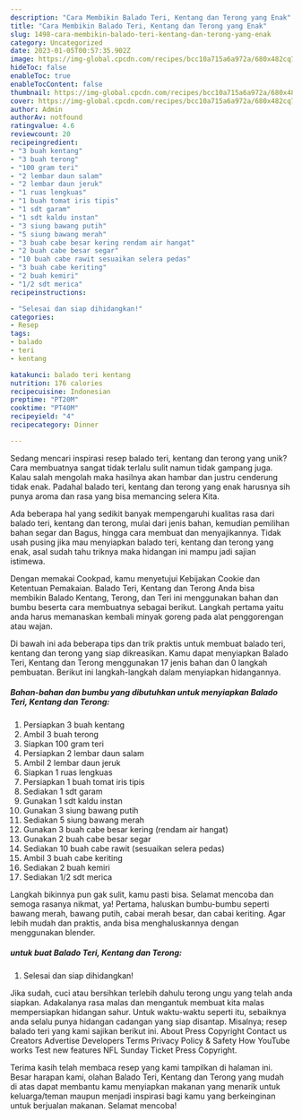 ```yaml
---
description: "Cara Membikin Balado Teri, Kentang dan Terong yang Enak"
title: "Cara Membikin Balado Teri, Kentang dan Terong yang Enak"
slug: 1498-cara-membikin-balado-teri-kentang-dan-terong-yang-enak
category: Uncategorized
date: 2023-01-05T00:57:35.902Z
image: https://img-global.cpcdn.com/recipes/bcc10a715a6a972a/680x482cq70/balado-teri-kentang-dan-terong-foto-resep-utama.jpg
hideToc: false
enableToc: true
enableTocContent: false
thumbnail: https://img-global.cpcdn.com/recipes/bcc10a715a6a972a/680x482cq70/balado-teri-kentang-dan-terong-foto-resep-utama.jpg
cover: https://img-global.cpcdn.com/recipes/bcc10a715a6a972a/680x482cq70/balado-teri-kentang-dan-terong-foto-resep-utama.jpg
author: Admin
authorAv: notfound
ratingvalue: 4.6
reviewcount: 20
recipeingredient:
- "3 buah kentang"
- "3 buah terong"
- "100 gram teri"
- "2 lembar daun salam"
- "2 lembar daun jeruk"
- "1 ruas lengkuas"
- "1 buah tomat iris tipis"
- "1 sdt garam"
- "1 sdt kaldu instan"
- "3 siung bawang putih"
- "5 siung bawang merah"
- "3 buah cabe besar kering rendam air hangat"
- "2 buah cabe besar segar"
- "10 buah cabe rawit sesuaikan selera pedas"
- "3 buah cabe keriting"
- "2 buah kemiri"
- "1/2 sdt merica"
recipeinstructions:

- "Selesai dan siap dihidangkan!"
categories:
- Resep
tags:
- balado
- teri
- kentang

katakunci: balado teri kentang 
nutrition: 176 calories
recipecuisine: Indonesian
preptime: "PT20M"
cooktime: "PT40M"
recipeyield: "4"
recipecategory: Dinner

---
```





Sedang mencari inspirasi resep balado teri, kentang dan terong yang unik? Cara membuatnya sangat tidak terlalu sulit namun tidak gampang juga. Kalau salah mengolah maka hasilnya akan hambar dan justru cenderung tidak enak. Padahal balado teri, kentang dan terong yang enak harusnya sih punya aroma dan rasa yang bisa memancing selera Kita.





Ada beberapa hal yang sedikit banyak mempengaruhi kualitas rasa dari balado teri, kentang dan terong, mulai dari jenis bahan, kemudian pemilihan bahan segar dan Bagus, hingga cara membuat dan menyajikannya. Tidak usah pusing jika mau menyiapkan balado teri, kentang dan terong yang enak,      asal sudah tahu triknya maka hidangan ini mampu jadi sajian istimewa.














Dengan memakai Cookpad, kamu menyetujui Kebijakan Cookie dan Ketentuan Pemakaian. Balado Teri, Kentang dan Terong Anda bisa membikin Balado Kentang, Terong, dan Teri ini menggunakan bahan dan bumbu beserta cara membuatnya sebagai berikut. Langkah pertama yaitu anda harus memanaskan kembali minyak goreng pada alat penggorengan atau wajan.






Di bawah ini ada beberapa tips dan trik praktis untuk membuat balado teri, kentang dan terong yang siap dikreasikan. Kamu dapat menyiapkan Balado Teri, Kentang dan Terong menggunakan 17 jenis bahan dan 0 langkah pembuatan. Berikut ini langkah-langkah dalam menyiapkan hidangannya.

<!--inarticleads1-->

##### Bahan-bahan dan bumbu yang dibutuhkan untuk menyiapkan Balado Teri, Kentang dan Terong:

1. Persiapkan 3 buah kentang
1. Ambil 3 buah terong
1. Siapkan 100 gram teri
1. Persiapkan 2 lembar daun salam
1. Ambil 2 lembar daun jeruk
1. Siapkan 1 ruas lengkuas
1. Persiapkan 1 buah tomat iris tipis
1. Sediakan 1 sdt garam
1. Gunakan 1 sdt kaldu instan
1. Gunakan 3 siung bawang putih
1. Sediakan 5 siung bawang merah
1. Gunakan 3 buah cabe besar kering (rendam air hangat)
1. Gunakan 2 buah cabe besar segar
1. Sediakan 10 buah cabe rawit (sesuaikan selera pedas)
1. Ambil 3 buah cabe keriting
1. Sediakan 2 buah kemiri
1. Sediakan 1/2 sdt merica


Langkah bikinnya pun gak sulit, kamu pasti bisa. Selamat mencoba dan semoga rasanya nikmat, ya! Pertama, haluskan bumbu-bumbu seperti bawang merah, bawang putih, cabai merah besar, dan cabai keriting. Agar lebih mudah dan praktis, anda bisa menghaluskannya dengan menggunakan blender. 

<!--inarticleads2-->

#####  untuk buat Balado Teri, Kentang dan Terong:


1. Selesai dan siap dihidangkan!

Jika sudah, cuci atau bersihkan terlebih dahulu terong ungu yang telah anda siapkan. Adakalanya rasa malas dan mengantuk membuat kita malas mempersiapkan hidangan sahur. Untuk waktu-waktu seperti itu, sebaiknya anda selalu punya hidangan cadangan yang siap disantap. Misalnya; resep balado teri yang kami sajikan berikut ini. About Press Copyright Contact us Creators Advertise Developers Terms Privacy Policy &amp; Safety How YouTube works Test new features NFL Sunday Ticket Press Copyright. 

Terima kasih telah membaca resep yang kami tampilkan di halaman ini. Besar harapan kami, olahan Balado Teri, Kentang dan Terong yang mudah di atas dapat membantu kamu menyiapkan makanan yang menarik untuk keluarga/teman maupun menjadi inspirasi bagi kamu yang berkeinginan untuk berjualan makanan. Selamat mencoba!
